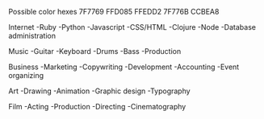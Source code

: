 Possible color hexes
7F7769
FFD085
FFEDD2
7F776B
CCBEA8

Internet
-Ruby
-Python
-Javascript
-CSS/HTML
-Clojure
-Node
-Database administration

Music
-Guitar
-Keyboard
-Drums
-Bass
-Production

Business
-Marketing
-Copywriting
-Development
-Accounting
-Event organizing

Art
-Drawing
-Animation
-Graphic design
-Typography

Film
-Acting
-Production
-Directing
-Cinematography

